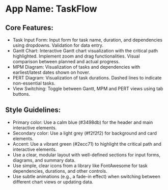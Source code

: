 # **App Name**: TaskFlow

## Core Features:

- Task Input Form: Input form for task name, duration, and dependencies using dropdowns. Validation for data entry.
- Gantt Chart: Interactive Gantt chart visualization with the critical path highlighted. Implement zoom and drag functionalities. Visual comparison between planned and actual progress.
- MPM Diagram: Visualization of tasks and dependencies with earliest/latest dates shown on hover.
- PERT Diagram: Visualization of task durations. Dashed lines to indicate non-essential tasks.
- View Switching: Toggle between Gantt, MPM and PERT views using tab buttons.

## Style Guidelines:

- Primary color: Use a calm blue (#3498db) for the header and main interactive elements.
- Secondary color: Use a light grey (#f2f2f2) for background and card elements.
- Accent: Use a vibrant green (#2ecc71) to highlight the critical path and interactive elements.
- Use a clear, modular layout with well-defined sections for input forms, diagrams, and summary data.
- Use simple, clear icons from a library like FontAwesome for task dependencies, durations, and other controls.
- Use subtle animations (e.g., a fade-in effect) when switching between different chart views or updating data.